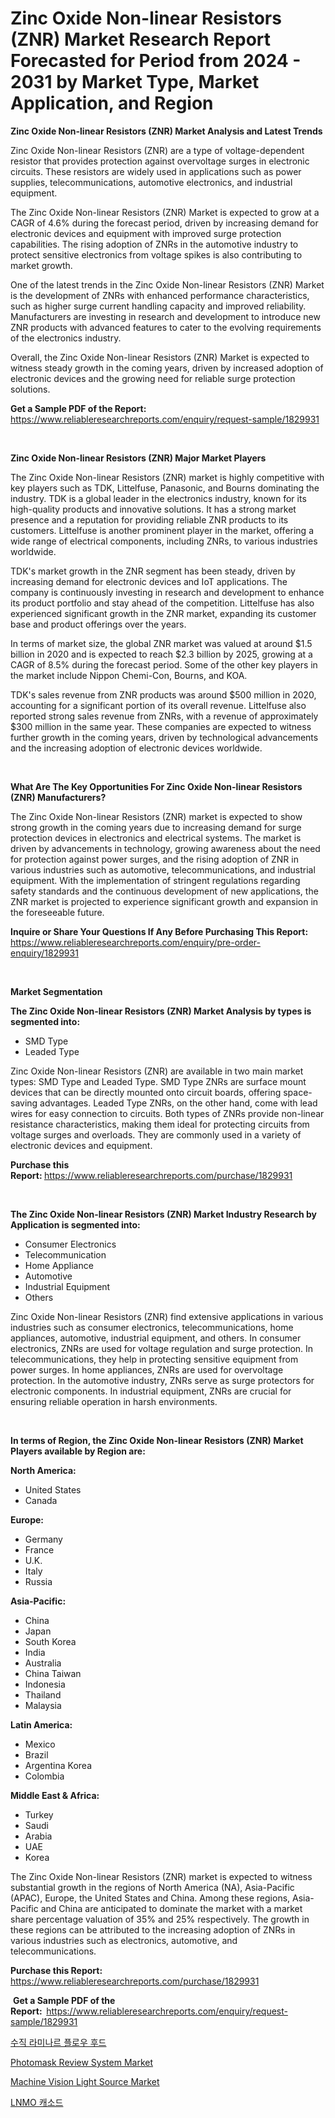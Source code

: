 <p><h1>Zinc Oxide Non-linear Resistors (ZNR) Market Research Report Forecasted for Period from 2024 -  2031 by Market Type, Market Application, and Region</h1></p><p><strong>Zinc Oxide Non-linear Resistors (ZNR) Market Analysis and Latest Trends</strong></p>
<p><p>Zinc Oxide Non-linear Resistors (ZNR) are a type of voltage-dependent resistor that provides protection against overvoltage surges in electronic circuits. These resistors are widely used in applications such as power supplies, telecommunications, automotive electronics, and industrial equipment.</p><p>The Zinc Oxide Non-linear Resistors (ZNR) Market is expected to grow at a CAGR of 4.6% during the forecast period, driven by increasing demand for electronic devices and equipment with improved surge protection capabilities. The rising adoption of ZNRs in the automotive industry to protect sensitive electronics from voltage spikes is also contributing to market growth.</p><p>One of the latest trends in the Zinc Oxide Non-linear Resistors (ZNR) Market is the development of ZNRs with enhanced performance characteristics, such as higher surge current handling capacity and improved reliability. Manufacturers are investing in research and development to introduce new ZNR products with advanced features to cater to the evolving requirements of the electronics industry.</p><p>Overall, the Zinc Oxide Non-linear Resistors (ZNR) Market is expected to witness steady growth in the coming years, driven by increased adoption of electronic devices and the growing need for reliable surge protection solutions.</p></p>
<p><strong>Get a Sample PDF of the Report:&nbsp;</strong> <a href="https://www.reliableresearchreports.com/enquiry/request-sample/1829931">https://www.reliableresearchreports.com/enquiry/request-sample/1829931</a></p>
<p>&nbsp;</p>
<p><strong>Zinc Oxide Non-linear Resistors (ZNR) Major Market Players</strong></p>
<p><p>The Zinc Oxide Non-linear Resistors (ZNR) market is highly competitive with key players such as TDK, Littelfuse, Panasonic, and Bourns dominating the industry. TDK is a global leader in the electronics industry, known for its high-quality products and innovative solutions. It has a strong market presence and a reputation for providing reliable ZNR products to its customers. Littelfuse is another prominent player in the market, offering a wide range of electrical components, including ZNRs, to various industries worldwide. </p><p>TDK's market growth in the ZNR segment has been steady, driven by increasing demand for electronic devices and IoT applications. The company is continuously investing in research and development to enhance its product portfolio and stay ahead of the competition. Littelfuse has also experienced significant growth in the ZNR market, expanding its customer base and product offerings over the years.</p><p>In terms of market size, the global ZNR market was valued at around $1.5 billion in 2020 and is expected to reach $2.3 billion by 2025, growing at a CAGR of 8.5% during the forecast period. Some of the other key players in the market include Nippon Chemi-Con, Bourns, and KOA. </p><p>TDK's sales revenue from ZNR products was around $500 million in 2020, accounting for a significant portion of its overall revenue. Littelfuse also reported strong sales revenue from ZNRs, with a revenue of approximately $300 million in the same year. These companies are expected to witness further growth in the coming years, driven by technological advancements and the increasing adoption of electronic devices worldwide.</p></p>
<p>&nbsp;</p>
<p><strong>What Are The Key Opportunities For Zinc Oxide Non-linear Resistors (ZNR) Manufacturers?</strong></p>
<p><p>The Zinc Oxide Non-linear Resistors (ZNR) market is expected to show strong growth in the coming years due to increasing demand for surge protection devices in electronics and electrical systems. The market is driven by advancements in technology, growing awareness about the need for protection against power surges, and the rising adoption of ZNR in various industries such as automotive, telecommunications, and industrial equipment. With the implementation of stringent regulations regarding safety standards and the continuous development of new applications, the ZNR market is projected to experience significant growth and expansion in the foreseeable future.</p></p>
<p><strong>Inquire or Share Your Questions If Any Before Purchasing This Report:</strong> <a href="https://www.reliableresearchreports.com/enquiry/pre-order-enquiry/1829931">https://www.reliableresearchreports.com/enquiry/pre-order-enquiry/1829931</a></p>
<p>&nbsp;</p>
<p><strong>Market Segmentation</strong></p>
<p><strong>The Zinc Oxide Non-linear Resistors (ZNR) Market Analysis by types is segmented into:</strong></p>
<p><ul><li>SMD Type</li><li>Leaded Type</li></ul></p>
<p><p>Zinc Oxide Non-linear Resistors (ZNR) are available in two main market types: SMD Type and Leaded Type. SMD Type ZNRs are surface mount devices that can be directly mounted onto circuit boards, offering space-saving advantages. Leaded Type ZNRs, on the other hand, come with lead wires for easy connection to circuits. Both types of ZNRs provide non-linear resistance characteristics, making them ideal for protecting circuits from voltage surges and overloads. They are commonly used in a variety of electronic devices and equipment.</p></p>
<p><strong>Purchase this Report:&nbsp;</strong><a href="https://www.reliableresearchreports.com/purchase/1829931">https://www.reliableresearchreports.com/purchase/1829931</a></p>
<p>&nbsp;</p>
<p><strong>The Zinc Oxide Non-linear Resistors (ZNR) Market Industry Research by Application is segmented into:</strong></p>
<p><ul><li>Consumer Electronics</li><li>Telecommunication</li><li>Home Appliance</li><li>Automotive</li><li>Industrial Equipment</li><li>Others</li></ul></p>
<p><p>Zinc Oxide Non-linear Resistors (ZNR) find extensive applications in various industries such as consumer electronics, telecommunications, home appliances, automotive, industrial equipment, and others. In consumer electronics, ZNRs are used for voltage regulation and surge protection. In telecommunications, they help in protecting sensitive equipment from power surges. In home appliances, ZNRs are used for overvoltage protection. In the automotive industry, ZNRs serve as surge protectors for electronic components. In industrial equipment, ZNRs are crucial for ensuring reliable operation in harsh environments.</p></p>
<p>&nbsp;</p>
<p><strong>In terms of Region, the Zinc Oxide Non-linear Resistors (ZNR) Market Players available by Region are:</strong></p>
<p>
    <p> <strong> North America: </strong>
        <ul>
            <li>United States</li>
            <li>Canada</li>
        </ul>
        </p> 
    <p> <strong> Europe: </strong>
        <ul>
            <li>Germany</li>
            <li>France</li>
            <li>U.K.</li>
            <li>Italy</li>
            <li>Russia</li>
        </ul>
        </p> 
    <p> <strong> Asia-Pacific: </strong>
        <ul>
            <li>China</li>
            <li>Japan</li>
            <li>South Korea</li>
            <li>India</li>
            <li>Australia</li>
            <li>China Taiwan</li>
            <li>Indonesia</li>
            <li>Thailand</li>
            <li>Malaysia</li>
        </ul>
        </p> 
    <p> <strong> Latin America: </strong>
        <ul>
            <li>Mexico</li>
            <li>Brazil</li>
            <li>Argentina Korea</li>
            <li>Colombia</li>
        </ul>
        </p> 
    <p> <strong> Middle East & Africa: </strong>
        <ul>
            <li>Turkey</li>
            <li>Saudi</li>
            <li>Arabia</li>
            <li>UAE</li>
            <li>Korea</li>
        </ul>
    </p>
    </p>
<p><p>The Zinc Oxide Non-linear Resistors (ZNR) market is expected to witness substantial growth in the regions of North America (NA), Asia-Pacific (APAC), Europe, the United States and China. Among these regions, Asia-Pacific and China are anticipated to dominate the market with a market share percentage valuation of 35% and 25% respectively. The growth in these regions can be attributed to the increasing adoption of ZNRs in various industries such as electronics, automotive, and telecommunications.</p></p>
<p><strong>Purchase this Report: </strong><a href="https://www.reliableresearchreports.com/purchase/1829931">https://www.reliableresearchreports.com/purchase/1829931</a></p>
<p>&nbsp;<strong>Get a Sample PDF of the Report:&nbsp;&nbsp;</strong><a href="https://www.reliableresearchreports.com/enquiry/request-sample/1829931">https://www.reliableresearchreports.com/enquiry/request-sample/1829931</a></p>
<p><strong></strong></p>
<p><p><a href="https://github.com/JackieFauhey9089475/Market-Research-Report-List-1/blob/main/647100912362.md">수직 라미나르 플로우 후드</a></p><p><a href="https://github.com/kosella/Market-Research-Report-List-2/blob/main/photomask-review-system-market.md">Photomask Review System Market</a></p><p><a href="https://github.com/nathandecarvalho/Market-Research-Report-List-2/blob/main/machine-vision-light-source-market.md">Machine Vision Light Source Market</a></p><p><a href="https://medium.com/@cierrahayes645/lnmo-%EC%B9%B4%ED%86%A0%EB%93%9C-%EC%8B%9C%EC%9E%A5-%EC%8B%9C%EC%9E%A5-cagr-%EC%8B%9C%EC%9E%A5-%EB%8F%99%ED%96%A5-%EB%B0%8F-%EC%84%B1%EC%9E%A5-%EC%A0%84%EB%9E%B5%EC%97%90-%EB%8C%80%ED%95%9C-%ED%86%B5%EC%B0%B0%EB%A0%A5-a81ecd61d33d">LNMO 캐소드</a></p></p>